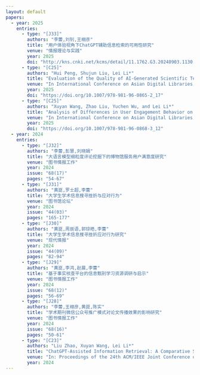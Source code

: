 ```yaml
---
layout: default
papers:
  - year: 2025
    entries:
      - type: "[J33]"
        authors: "李蕾,刘钊,王栩彦"
        title: "用户体验视角下ChatGPT辅助信息检索的可用性研究"
        venue: "情报理论与实践"
        year: 2025
        doi: "http://kns.cnki.net/kcms/detail/11.1762.G3.20240903.1130.002.html"
      - type: "[C25]"
        authors: "Hui Peng, Shujun Liu, Lei Li*"
        title: "Evaluation of the Quality of AI-Generated Scientific Text Under Different Types of Cognitive Complexity Tasks"
        venue: "In International Conference on Asian Digital Libraries, pp. 212-221. Malaysia, Springer, Singapore"
        year: 2025
        doi: "https://doi.org/10.1007/978-981-96-0865-2_17"
      - type: "[C25]"
        authors: "Xuyan Wang, Zhao Liu, Yuchen Wu, and Lei Li*"
        title: "Analysis of Differences in User Engagement Behavior on Multiple Chinese Public Libraries' New Media Platforms"
        venue: "In International Conference on Asian Digital Libraries, pp. 149-155. Malaysia, Springer, Singapore"
        year: 2025
        doi: "https://doi.org/10.1007/978-981-96-0868-3_12"
  - year: 2024
    entries:
      - type: "[J32]"
        authors: "李蕾,彭慧,刘晓娟"
        title: "大语言模型细粒度评论挖掘下的博物馆服务用户满意度研究"
        venue: "图书情报工作"
        year: 2024
        issue: "68(17)"
        pages: "54-67"
      - type: "[J31]"
        authors: "黄崑,罗士超,李蕾"
        title: "大学生学术信息搜寻挫折与应对行为"
        venue: "图书馆论坛"
        year: 2024
        issue: "44(03)"
        pages: "165-177"
      - type: "[J30]"
        authors: "黄崑,周辰语,郭琼皓,李蕾"
        title: "大学生学术信息搜寻挫折应对行为研究"
        venue: "现代情报"
        year: 2024
        issue: "44(09)"
        pages: "82-94"
      - type: "[J29]"
        authors: "黄崑,李鸿,赵晨,李蕾"
        title: "基于事实核查平台的信息甄别学习资源调研与启示"
        venue: "图书情报工作"
        year: 2024
        issue: "68(12)"
        pages: "56-69"
      - type: "[J28]"
        authors: "李蕾,王栩彦,黄崑,陈实"
        title: "学术期刊微信公众号推广模式对论文传播效果的影响研究"
        venue: "图书情报工作"
        year: 2024
        issue: "68(16)"
        pages: "50-61"
      - type: "[C23]"
        authors: "Liu Zhao, Xuyan Wang, Lei Li*"
        title: "ChatGPT-Assisted Information Retrieval: A Comparative Study of User Behavior in Academic Information Retrieval"
        venue: "In: Proceedings of the 24th ACM/IEEE Joint Conference on Digital Libraries (JCDL2024), Hong Kong, China, ACM"
        year: 2024
---
```

